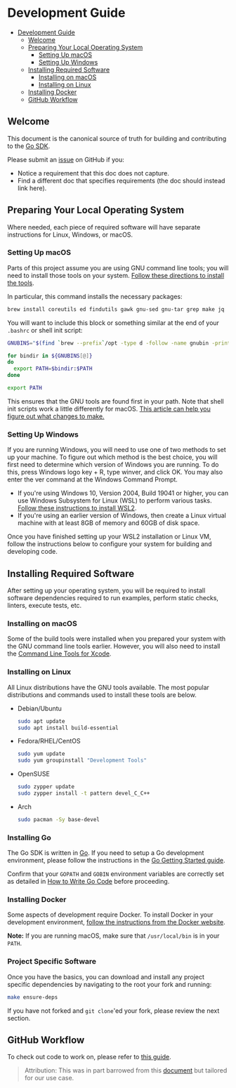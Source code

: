 # Development Guide

- [Development Guide](#development-guide)
  - [Welcome](#welcome)
  - [Preparing Your Local Operating System](#preparing-your-local-operating-system)
    - [Setting Up macOS](#setting-up-macos)
    - [Setting Up Windows](#setting-up-windows)
  - [Installing Required Software](#installing-required-software)
    - [Installing on macOS](#installing-on-macos)
    - [Installing on Linux](#installing-on-linux)
  - [Installing Docker](#installing-docker)
  - [GitHub Workflow](#github-workflow)

## Welcome

This document is the canonical source of truth for building and contributing to the [Go SDK][project].

Please submit an [issue] on GitHub if you:

- Notice a requirement that this doc does not capture.
- Find a different doc that specifies requirements (the doc should instead link here).

## Preparing Your Local Operating System

Where needed, each piece of required software will have separate instructions for Linux, Windows, or macOS.

### Setting Up macOS

Parts of this project assume you are using GNU command line tools; you will need to install those tools on your system. [Follow these directions to install the tools](https://ryanparman.com/posts/2019/using-gnu-command-line-tools-in-macos-instead-of-freebsd-tools/).

In particular, this command installs the necessary packages:

```bash
brew install coreutils ed findutils gawk gnu-sed gnu-tar grep make jq
```

You will want to include this block or something similar at the end of your `.bashrc` or shell init script:

```bash
GNUBINS="$(find `brew --prefix`/opt -type d -follow -name gnubin -print)"

for bindir in ${GNUBINS[@]}
do
  export PATH=$bindir:$PATH
done

export PATH
```

This ensures that the GNU tools are found first in your path. Note that shell init scripts work a little differently for macOS. [This article can help you figure out what changes to make.](https://scriptingosx.com/2017/04/about-bash_profile-and-bashrc-on-macos/)

### Setting Up Windows

If you are running Windows, you will need to use one of two methods to set up your machine. To figure out which method is the best choice, you will first need to determine which version of Windows you are running. To do this, press Windows logo key + R, type winver, and click OK. You may also enter the ver command at the Windows Command Prompt.

- If you're using Windows 10, Version 2004, Build 19041 or higher, you can use Windows Subsystem for Linux (WSL) to perform various tasks. [Follow these instructions to install WSL2](https://docs.microsoft.com/en-us/windows/wsl/install-win10).
- If you're using an earlier version of Windows, then create a Linux virtual machine with at least 8GB of memory and 60GB of disk space.

Once you have finished setting up your WSL2 installation or Linux VM, follow the instructions below to configure your system for building and developing code.

## Installing Required Software

After setting up your operating system, you will be required to install software dependencies required to run examples, perform static checks, linters, execute tests, etc.

### Installing on macOS

Some of the build tools were installed when you prepared your system with the GNU command line tools earlier. However, you will also need to install the [Command Line Tools for Xcode](https://developer.apple.com/library/archive/technotes/tn2339/_index.html).

### Installing on Linux

All Linux distributions have the GNU tools available. The most popular distributions and commands used to install these tools are below.

- Debian/Ubuntu

  ```bash
  sudo apt update
  sudo apt install build-essential
  ```

- Fedora/RHEL/CentOS

  ```bash
  sudo yum update
  sudo yum groupinstall "Development Tools"
  ```

- OpenSUSE

  ```bash
  sudo zypper update
  sudo zypper install -t pattern devel_C_C++
  ```

- Arch

  ```bash
  sudo pacman -Sy base-devel
  ```

### Installing Go

The Go SDK is written in [Go](http://golang.org). If you need to setup a Go development environment, please follow the instructions in the [Go Getting Started guide](https://golang.org/doc/install).

Confirm that your `GOPATH` and `GOBIN` environment variables are correctly set as detailed in [How to Write Go Code](https://golang.org/doc/code.html) before proceeding.

### Installing Docker

Some aspects of development require Docker. To install Docker in your development environment, [follow the instructions from the Docker website](https://docs.docker.com/get-docker/).

**Note:** If you are running macOS, make sure that `/usr/local/bin` is in your `PATH`.

### Project Specific Software

Once you have the basics, you can download and install any project specific dependencies by navigating to the root your fork and running:

```bash
make ensure-deps
```

If you have not forked and `git clone`'ed your fork, please review the next section.

## GitHub Workflow

To check out code to work on, please refer to [this guide][github_workflow].

> Attribution: This was in part barrowed from this [document](https://github.com/kubernetes/community/blob/master/contributors/devel/development.md) but tailored for our use case.

[project]: https://github.com/deepgram/deepgram-go-sdk
[issue]: https://github.com/deepgram/deepgram-go-sdk/issues
[github_workflow]: https://github.com/deepgram/deepgram-go-sdk/.github/GITHUB_WORKFLOW.md
